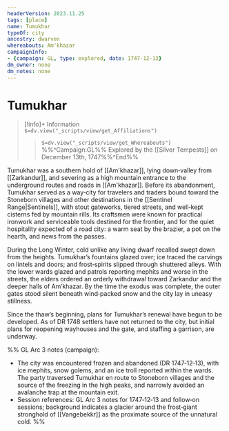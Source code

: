 ```yaml
---
headerVersion: 2023.11.25
tags: [place]
name: Tumukhar
typeOf: city
ancestry: dwarven
whereabouts: Am'khazar
campaignInfo:
- {campaign: GL, type: explored, date: 1747-12-13}
dm_owner: none
dm_notes: none
---
```

# Tumukhar
>[!info]+ Information  
> `$=dv.view("_scripts/view/get_Affiliations")`  
>> `$=dv.view("_scripts/view/get_Whereabouts")`  
>> %%^Campaign:GL%% Explored by the [[Silver Tempests]] on December 13th, 1747%%^End%%

Tumukhar was a southern hold of [[Am'khazar]], lying down‑valley from [[Zarkandur]], and severing as a high mountain entrance to the underground routes and roads in [[Am'khazar]]. Before its abandonment, Tumukhar served as a way‑city for travelers and traders bound toward the Stoneborn villages and other destinations in the [[Sentinel Range|Sentinels]], with stout gateworks, tiered streets, and well‑kept cisterns fed by mountain rills. Its craftsmen were known for practical ironwork and serviceable tools destined for the frontier, and for the quiet hospitality expected of a road city: a warm seat by the brazier, a pot on the hearth, and news from the passes.

During the Long Winter, cold unlike any living dwarf recalled swept down from the heights. Tumukhar’s fountains glazed over; ice traced the carvings on lintels and doors; and frost‑spirits slipped through shuttered alleys. With the lower wards glazed and patrols reporting mephits and worse in the streets, the elders ordered an orderly withdrawal toward Zarkandur and the deeper halls of Am’khazar. By the time the exodus was complete, the outer gates stood silent beneath wind‑packed snow and the city lay in uneasy stillness.

Since the thaw’s beginning, plans for Tumukhar’s renewal have begun to be developed. As of DR 1748 settlers have not returned to the city, but initial plans for reopening wayhouses and the gate, and staffing a garrison, are underway. 

%%
GL Arc 3 notes (campaign):

- The city was encountered frozen and abandoned (DR 1747‑12‑13), with ice mephits, snow golems, and an ice troll reported within the wards. The party traversed Tumukhar en route to Stoneborn villages and the source of the freezing in the high peaks, and narrowly avoided an avalanche trap at the mountain exit.
- Session references: GL Arc 3 notes for 1747‑12‑13 and follow‑on sessions; background indicates a glacier around the frost‑giant stronghold of [[Vangebekkr]] as the proximate source of the unnatural cold.
%%

